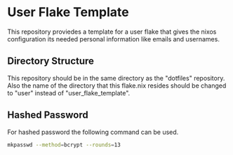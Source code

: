 # User Flake Template
This repository proviedes a template for a user flake that gives the nixos configuration its needed personal information like emails and usernames.
## Directory Structure
This repository should be in the same directory as the "dotfiles" repository.
Also the name of the directory that this flake.nix resides should be changed to "user" instead of "user_flake_template".
## Hashed Password
For hashed password the following command can be used.
```sh
mkpasswd --method=bcrypt --rounds=13
```
